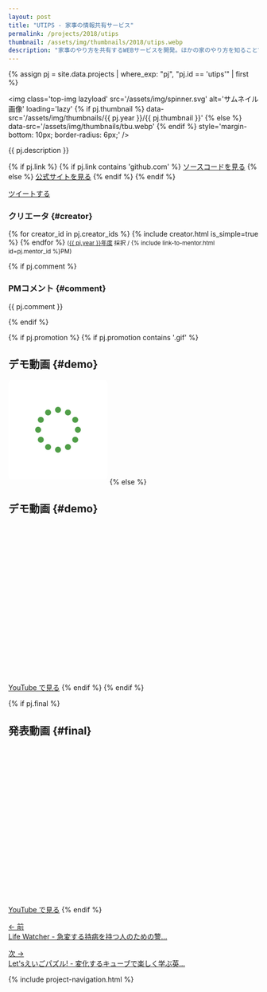 ```yaml
---
layout: post
title: "UTIPS - 家事の情報共有サービス"
permalink: /projects/2018/utips
thumbnail: /assets/img/thumbnails/2018/utips.webp
description: "家事のやり方を共有するWEBサービスを開発。ほかの家のやり方を知ることで、よりよい家事をできるように支援。"
---
```


{% assign pj = site.data.projects | where_exp: "pj", "pj.id == 'utips'" | first %}

<img class='top-img lazyload' src='/assets/img/spinner.svg' alt='サムネイル画像' loading='lazy'
{% if pj.thumbnail %}    data-src='/assets/img/thumbnails/{{ pj.year }}/{{ pj.thumbnail }}'
{% else %}               data-src='/assets/img/thumbnails/tbu.webp'
{% endif %}                 style='margin-bottom: 10px; border-radius: 6px;' />

{{ pj.description }}

<div class='flex'>
  {% if pj.link %}
    {% if pj.link contains 'github.com' %}
       <a href='{{ pj.link }}' target='_blank' class='button'>ソースコードを見る</a>
    {% else %}
       <a href='{{ pj.link }}' target='_blank' class='button'>公式サイトを見る</a>
    {% endif %}
  {% endif %}

  <a href="https://twitter.com/intent/tweet?text={{ pj.title }}&via=MitouJr&hashtags=未踏ジュニア{% if pj.tags %},{{ pj.tags | join: ','}}{% endif %}&related=MitouJr&lang=jp&url={{ site.url }}/projects/{{ pj.year }}/{{ pj.id }}" class="button" target="_blank" rel="noopener">ツイートする</a>
</div>

### クリエータ {#creator}
<p>
  {% for creator_id in pj.creator_ids %}
    {% include creator.html is_simple=true %}
  {% endfor %}
  <small>(<a href='/projects/{{ pj.year }}'>{{ pj.year }}年度</a> 採択 / {% include link-to-mentor.html id=pj.mentor_id %}PM)</small>
</p>

{% if pj.comment %}
### PMコメント {#comment}
<p class="project-comment">{{ pj.comment }}</p>
{% endif %}

{% if pj.promotion %}
{% if pj.promotion contains '.gif' %}
## デモ動画 {#demo}
<img class='top-img lazyload' src='/assets/img/spinner.svg' alt='デモ動画 (Gif)'
     data-src='/assets/img/thumbnails/{{ pj.year }}/{{ pj.promotion }}' loading='lazy'
     style='margin-bottom: 10px; border-radius: 6px;' />
{% else %}
## デモ動画 {#demo}
<div class="youtube">
  <iframe width="560" height="315" class="lazyload" data-src="https://www.youtube.com/embed/{{ pj.promotion }}?rel=0" frameborder="0" allowfullscreen=""></iframe>
</div>
<a href="https://youtu.be/{{ pj.promotion }}" target="_blank" rel="noopener" class="button">YouTube で見る</a>
{% endif %}
{% endif %}

{% if pj.final %}
## 発表動画 {#final}
<div class="youtube">
  <iframe width="560" height="315" class="lazyload" data-src="https://www.youtube.com/embed/{{ pj.final }}?rel=0{% if pj.final_start %}&start={{ pj.final_start }}{% endif %}" frameborder="0" allow="accelerometer; autoplay; clipboard-write; encrypted-media; gyroscope; picture-in-picture" allowfullscreen=""></iframe>
</div>
<a href="https://youtu.be/{{ pj.final }}{% if pj.final_start %}?t={{ pj.final_start }}{% endif %}" target="_blank" rel="noopener" class="button">YouTube で見る</a>
{% endif %}

<nav>
  <p class="nav prev"><a href='life_watcher'>&larr; 前<br>
    Life Watcher - 急変する持病を持つ人のための警...</a></p>
  <p class="nav next"><a href='lets_eigo_puzzle'>次 &rarr;<br>
    Let&apos;sえいごパズル! - 変化するキューブで楽しく学ぶ英...</a></p>
</nav>

{% include project-navigation.html %}
